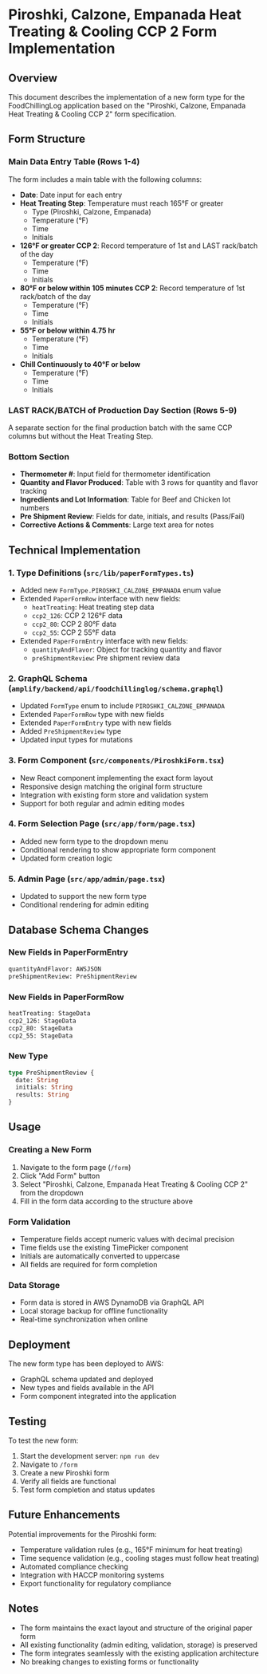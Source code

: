 # Piroshki, Calzone, Empanada Heat Treating & Cooling CCP 2 Form Implementation

## Overview
This document describes the implementation of a new form type for the FoodChillingLog application based on the "Piroshki, Calzone, Empanada Heat Treating & Cooling CCP 2" form specification.

## Form Structure

### Main Data Entry Table (Rows 1-4)
The form includes a main table with the following columns:
- **Date**: Date input for each entry
- **Heat Treating Step**: Temperature must reach 165°F or greater
  - Type (Piroshki, Calzone, Empanada)
  - Temperature (°F)
  - Time
  - Initials
- **126°F or greater CCP 2**: Record temperature of 1st and LAST rack/batch of the day
  - Temperature (°F)
  - Time
  - Initials
- **80°F or below within 105 minutes CCP 2**: Record temperature of 1st rack/batch of the day
  - Temperature (°F)
  - Time
  - Initials
- **55°F or below within 4.75 hr**
  - Temperature (°F)
  - Time
  - Initials
- **Chill Continuously to 40°F or below**
  - Temperature (°F)
  - Time
  - Initials

### LAST RACK/BATCH of Production Day Section (Rows 5-9)
A separate section for the final production batch with the same CCP columns but without the Heat Treating Step.

### Bottom Section
- **Thermometer #**: Input field for thermometer identification
- **Quantity and Flavor Produced**: Table with 3 rows for quantity and flavor tracking
- **Ingredients and Lot Information**: Table for Beef and Chicken lot numbers
- **Pre Shipment Review**: Fields for date, initials, and results (Pass/Fail)
- **Corrective Actions & Comments**: Large text area for notes

## Technical Implementation

### 1. Type Definitions (`src/lib/paperFormTypes.ts`)
- Added new `FormType.PIROSHKI_CALZONE_EMPANADA` enum value
- Extended `PaperFormRow` interface with new fields:
  - `heatTreating`: Heat treating step data
  - `ccp2_126`: CCP 2 126°F data
  - `ccp2_80`: CCP 2 80°F data
  - `ccp2_55`: CCP 2 55°F data
- Extended `PaperFormEntry` interface with new fields:
  - `quantityAndFlavor`: Object for tracking quantity and flavor
  - `preShipmentReview`: Pre shipment review data

### 2. GraphQL Schema (`amplify/backend/api/foodchillinglog/schema.graphql`)
- Updated `FormType` enum to include `PIROSHKI_CALZONE_EMPANADA`
- Extended `PaperFormRow` type with new fields
- Extended `PaperFormEntry` type with new fields
- Added `PreShipmentReview` type
- Updated input types for mutations

### 3. Form Component (`src/components/PiroshkiForm.tsx`)
- New React component implementing the exact form layout
- Responsive design matching the original form structure
- Integration with existing form store and validation system
- Support for both regular and admin editing modes

### 4. Form Selection Page (`src/app/form/page.tsx`)
- Added new form type to the dropdown menu
- Conditional rendering to show appropriate form component
- Updated form creation logic

### 5. Admin Page (`src/app/admin/page.tsx`)
- Updated to support the new form type
- Conditional rendering for admin editing

## Database Schema Changes

### New Fields in PaperFormEntry
```graphql
quantityAndFlavor: AWSJSON
preShipmentReview: PreShipmentReview
```

### New Fields in PaperFormRow
```graphql
heatTreating: StageData
ccp2_126: StageData
ccp2_80: StageData
ccp2_55: StageData
```

### New Type
```graphql
type PreShipmentReview {
  date: String
  initials: String
  results: String
}
```

## Usage

### Creating a New Form
1. Navigate to the form page (`/form`)
2. Click "Add Form" button
3. Select "Piroshki, Calzone, Empanada Heat Treating & Cooling CCP 2" from the dropdown
4. Fill in the form data according to the structure above

### Form Validation
- Temperature fields accept numeric values with decimal precision
- Time fields use the existing TimePicker component
- Initials are automatically converted to uppercase
- All fields are required for form completion

### Data Storage
- Form data is stored in AWS DynamoDB via GraphQL API
- Local storage backup for offline functionality
- Real-time synchronization when online

## Deployment

The new form type has been deployed to AWS:
- GraphQL schema updated and deployed
- New types and fields available in the API
- Form component integrated into the application

## Testing

To test the new form:
1. Start the development server: `npm run dev`
2. Navigate to `/form`
3. Create a new Piroshki form
4. Verify all fields are functional
5. Test form completion and status updates

## Future Enhancements

Potential improvements for the Piroshki form:
- Temperature validation rules (e.g., 165°F minimum for heat treating)
- Time sequence validation (e.g., cooling stages must follow heat treating)
- Automated compliance checking
- Integration with HACCP monitoring systems
- Export functionality for regulatory compliance

## Notes

- The form maintains the exact layout and structure of the original paper form
- All existing functionality (admin editing, validation, storage) is preserved
- The form integrates seamlessly with the existing application architecture
- No breaking changes to existing forms or functionality
